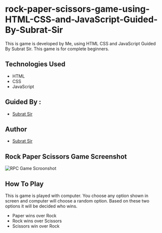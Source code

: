 # rock-paper-scissors-game-using-HTML-CSS-and-JavaScript-Guided-By-Subrat-Sir
This is game is developed by Me, using HTML CSS and JavaScript Guided By Subrat Sir. This game is for complete beginners.

## Technologies Used
- HTML
- CSS
- JavaScript



## Guided By :
- [Subrat Sir](https://github.com/subratsir)

## Author
- [Subrat Sir](https://github.com/subratsir)
## Rock Paper Scissors Game Screenshot
![RPC Game Scroonshot](https://github.com/subratsir/rock-paper-scissors-game-using-HTML-CSS-and-JavaScript-Guided-By-Subrat-Sir/blob/main/rpc_game_image.JPG?raw=true)

## How To Play
This is game is played with computer. You choose any option shown in screen and computer will choose a random option. Based on these two options it will be decided who wins.

- Paper wins over Rock
- Rock wins over Scissors
- Scissors win over Rock

